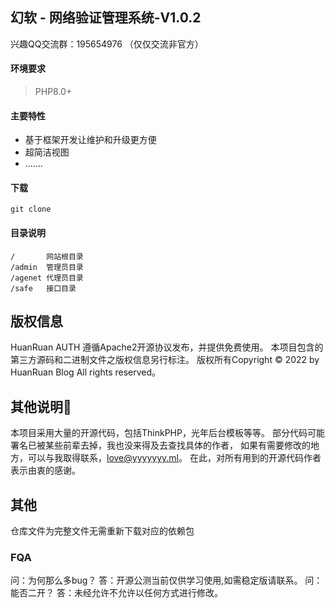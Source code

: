 ## 幻软 - 网络验证管理系统-V1.0.2

兴趣QQ交流群：195654976 （仅仅交流非官方）

#### 环境要求
> PHP8.0+

#### 主要特性
* 基于框架开发让维护和升级更方便
* 超简洁视图
* .......


#### 下载
~~~
git clone 
~~~

#### 目录说明
~~~
/       网站根目录
/admin  管理员目录
/agenet 代理员目录
/safe   接口目录
~~~


## 版权信息
HuanRuan AUTH 遵循Apache2开源协议发布，并提供免费使用。
本项目包含的第三方源码和二进制文件之版权信息另行标注。
版权所有Copyright © 2022 by HuanRuan Blog
All rights reserved。

## 其他说明:loudspeaker:

本项目采用大量的开源代码，包括ThinkPHP，光年后台模板等等。 
部分代码可能署名已被某些前辈去掉，我也没来得及去查找具体的作者，
如果有需要修改的地方，可以与我取得联系，love@yyyyyyy.ml。 
在此，对所有用到的开源代码作者表示由衷的感谢。

## 其他
仓库文件为完整文件无需重新下载对应的依赖包


### FQA
问：为何那么多bug？
答：开源公测当前仅供学习使用,如需稳定版请联系。
问：能否二开？
答：未经允许不允许以任何方式进行修改。
